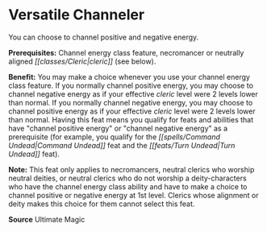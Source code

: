 ﻿---
cssclass: [feats]

---
# Versatile Channeler

You can choose to channel positive and negative energy.

**Prerequisites:** Channel energy class feature, necromancer or neutrally aligned _[[classes/Cleric|cleric]]_ (see below).

**Benefit:** You may make a choice whenever you use your channel energy class feature. If you normally channel positive energy, you may choose to channel negative energy as if your effective _cleric_ level were 2 levels lower than normal. If you normally channel negative energy, you may choose to channel positive energy as if your effective _cleric_ level were 2 levels lower than normal. Having this feat means you qualify for feats and abilities that have "channel positive energy" or "channel negative energy" as a prerequisite (for example, you qualify for the _[[spells/Command Undead|Command Undead]]_ feat and the _[[feats/Turn Undead|Turn Undead]]_ feat).

**Note:** This feat only applies to necromancers, neutral clerics who worship neutral deities, or neutral clerics who do not worship a deity-characters who have the channel energy class ability and have to make a choice to channel positive or negative energy at 1st level. Clerics whose alignment or deity makes this choice for them cannot select this feat.

**Source** Ultimate Magic